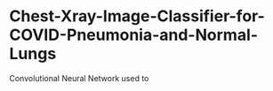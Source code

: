 # Chest-Xray-Image-Classifier-for-COVID-Pneumonia-and-Normal-Lungs
Convolutional Neural Network used to 
